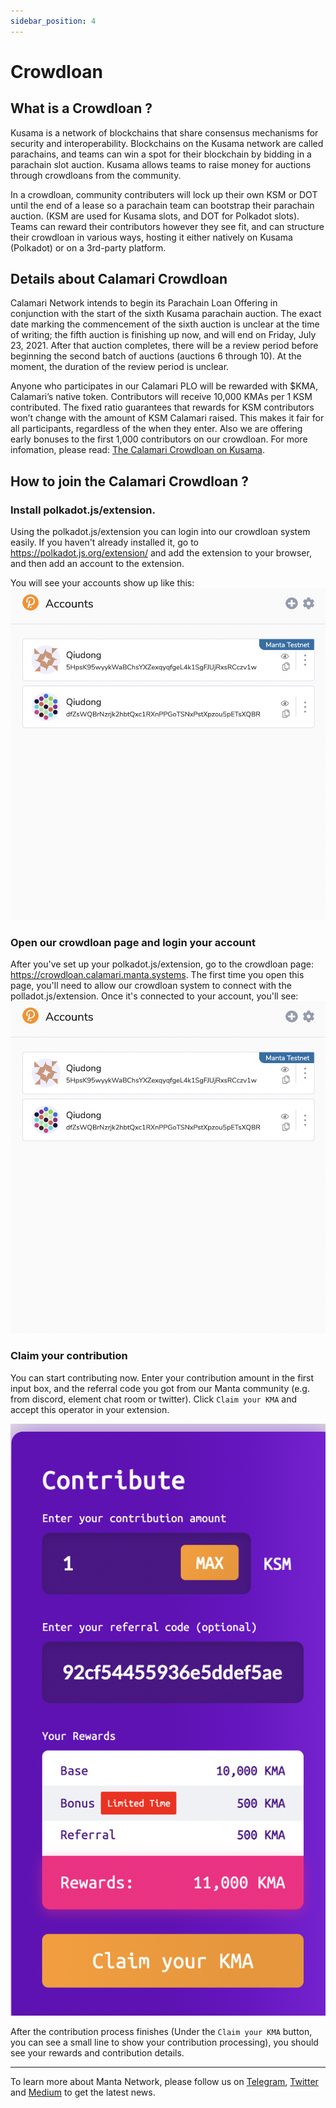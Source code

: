 ```yaml
---
sidebar_position: 4
---
```


# Crowdloan

## What is a Crowdloan ?

Kusama is a network of blockchains that share consensus mechanisms for security and interoperability. Blockchains on the Kusama network are called parachains, and teams can win a spot for their blockchain by bidding in a parachain slot auction. Kusama allows teams to raise money for auctions through crowdloans from the community.

In a crowdloan, community contributers will lock up their own KSM or DOT until the end of a lease so a parachain team can bootstrap their parachain auction. (KSM are used for Kusama slots, and DOT for Polkadot slots). Teams can reward their contributors however they see fit, and can structure their crowdloan in various ways, hosting it either natively on Kusama (Polkadot) or on a 3rd-party platform.

## Details about Calamari Crowdloan

Calamari Network intends to begin its Parachain Loan Offering in conjunction with the start of the sixth Kusama parachain auction. The exact date marking the commencement of the sixth auction is unclear at the time of writing; the fifth auction is finishing up now, and will end on Friday, July 23, 2021. After that auction completes, there will be a review period before beginning the second batch of auctions (auctions 6 through 10). At the moment, the duration of the review period is unclear.

Anyone who participates in our Calamari PLO will be rewarded with $KMA, Calamari’s native token. Contributors will receive 10,000 KMAs per 1 KSM contributed. The fixed ratio guarantees that rewards for KSM contributors won’t change with the amount of KSM Calamari raised. This makes it fair for all participants, regardless of the when they enter. Also we are offering early bonuses to the first 1,000 contributors on our crowdloan. For more infomation, please read: [The Calamari Crowdloan on Kusama](https://mantanetwork.medium.com/the-calamari-crowdloan-on-kusama-74a3cb2a2a4b).

## How to join the Calamari Crowdloan ?

### **Install polkadot.js/extension.**

Using the polkadot.js/extension you can login into our crowdloan system easily. If you haven't already installed it, go to https://polkadot.js.org/extension/ and add the extension to your browser, and then add an account to the extension.

You will see your accounts show up like this: ![PJS-EX](crowdloan.assets/PJS-EX.png)

### **Open our crowdloan page and login your account**

After you've set up your polkadot.js/extension, go to the crowdloan page: https://crowdloan.calamari.manta.systems. The first time you open this page, you'll need to allow our crowdloan system to connect with the polladot.js/extension. Once it's connected to your account, you'll see:
![PJS-EX](crowdloan.assets/PJS-EX.png)

### **Claim your contribution**

You can start contributing now. Enter your contribution amount in the first input box, and the referral code you got from our Manta community (e.g. from discord, element chat room or twitter). Click `Claim your KMA` and accept this operator in your extension.

![contribution](crowdloan.assets/contribution.png)

After the contribution process finishes (Under the `Claim your KMA` button, you can see a small line to show your contribution processing), you should see your rewards and contribution details.

---

To learn more about Manta Network, please follow us on [Telegram](https://t.me/mantanetwork), [Twitter](https://twitter.com/mantanetwork) and [Medium](https://mantanetwork.medium.com) to get the latest news.

